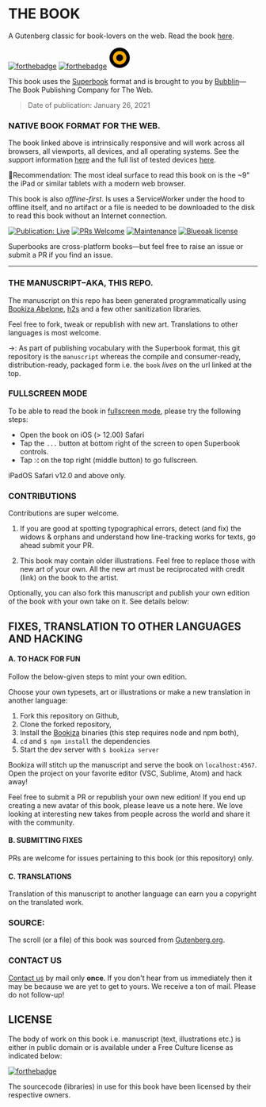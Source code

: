 # THE BOOK

A Gutenberg classic for book-lovers on the web. Read the book <a href="https://bubblin.io/book/modern-essays-by-various" class="cover">here</a>.


[![forthebadge](https://forthebadge.com/images/badges/built-by-hipsters.svg)](https://bubblin.io/about)
<a href="https://bubblin.io/book/modern-essays-by-various" class="cover"><img src="https://camo.githubusercontent.com/6d0507b14426923c8c4afad849afd1c8391597d7/68747470733a2f2f666f7274686562616467652e636f6d2f696d616765732f6261646765732f636865636b2d69742d6f75742e737667" alt="forthebadge" data-canonical-src="https://forthebadge.com/images/badges/check-it-out.svg" style="max-width:100%;"></a>
[<img src="https://raw.githubusercontent.com/marvindanig/assets/master/bubblin.png" width="44px" title="Bubblin Superbooks">](https://bubblin.io)


This book uses the [Superbook](https://bubblin.io/docs/format) format and is brought to you by [Bubblin](https://bubblin.io/about)—The Book Publishing Company for The Web.


<blockquote><p>Date of publication: <date id="date">January 26, 2021</date></p></blockquote>

### NATIVE BOOK FORMAT FOR THE WEB.

The book linked above is intrinsically responsive and will work across all browsers, all viewports, all devices, and all operating systems. See the support information [here](https://bubblin.io/support) and the full list of tested devices [here](https://bubblin.io/devices).

🤙Recommendation: The most ideal surface to read this book on is the \~9" the iPad or similar tablets with a modern web browser. 

This book is also _offline-first_. Is uses a ServiceWorker under the hood to offline itself, and no artifact or a file is needed to be downloaded to the disk to read this book without an Internet connection.



<a href="https://bubblin.io/book/modern-essays-by-various" class="cover"><img src="https://camo.githubusercontent.com/3d05c191fd879f30eee14672539100b9d74e23e5/68747470733a2f2f696d672e736869656c64732e696f2f62616467652f5375706572626f6f6b2d5075626c69736865642d627269676874677265656e2e737667" alt="Publication: Live" data-canonical-src="https://img.shields.io/badge/Superbook-Published-brightgreen.svg" style="max-width:100%;"></a>
[![PRs Welcome](https://img.shields.io/badge/PRs-welcome-brightgreen.svg?style=flat-square)](http://makeapullrequest.com)
[![Maintenance](https://img.shields.io/badge/Maintained%3F-yes-green.svg)](https://bubblin.io/cover/we-by-eugene-zamyatin#frontmatter)
[![Blueoak license](https://img.shields.io/badge/Blueoak-Council-blue.svg)](https://blueoakcouncil.org/license/1.0.0)


Superbooks are cross-platform books—but feel free to raise an issue or submit a PR if you find an issue.

---

### THE MANUSCRIPT–AKA, THIS REPO.

The manuscript on this repo has been generated programmatically using [Bookiza Abelone](https://bookiza.io), [h2s](https://github.com/bookiza/h2s) and a few other sanitization libraries. 

Feel free to fork, tweak or republish with new art. Translations to other languages is most welcome.

→: As part of publishing vocabulary with the Superbook format, this git repository is the `manuscript` whereas the compile and consumer-ready, distribution-ready, packaged form i.e. the `book` _lives_ on the url linked at the top.


### FULLSCREEN MODE

To be able to read the book in [fullscreen mode](https://bubblin.io/blog/fullscreen-api-ipad), please try the following steps:

- Open the book on iOS (&gt; 12.00) Safari
- Tap the `...` button at bottom right of the screen to open Superbook controls.
- Tap `⤮` on the top right (middle button) to go fullscreen.

iPadOS Safari v12.0 and above only.

### CONTRIBUTIONS

Contributions are super welcome.

1. If you are good at spotting typographical errors, detect (and fix) the widows &amp; orphans and understand how line-tracking works for texts, go ahead submit your PR.

2. This book may contain older illustrations. Feel free to replace those with new art of your own. All the new art must be reciprocated with credit (link) on the book to the artist.

Optionally, you can also fork this manuscript and publish your own edition of the book with your own take on it. See details below:

## FIXES, TRANSLATION TO OTHER LANGUAGES AND HACKING


#### A. TO HACK FOR FUN

Follow the below-given steps to mint your own edition. 

Choose your own typesets, art or illustrations or make a new translation in another language:

1. Fork this repository on Github,
2. Clone the forked repository,
3. Install the [Bookiza](https://bookiza.io) binaries (this step requires node and npm both),
4. `cd` and `$ npm install` the dependencies
5. Start the dev server with `$ bookiza server`

Bookiza will stitch up the manuscript and serve the book on `localhost:4567`. Open the project on your favorite editor (VSC, Sublime, Atom) and hack away!

Feel free to submit a PR or republish your own new edition! If you end up creating a new avatar of this book, please leave us a note here. We love looking at interesting new takes from people across the world and share it with the community.


#### B. SUBMITTING FIXES
PRs are welcome for issues pertaining to this book (or this repository) only.

#### C. TRANSLATIONS

Translation of this manuscript to another language can earn you a copyright on the translated work. 

### SOURCE:

The scroll (or a file) of this book was sourced from [Gutenberg.org](http://gutenberg.org).


### CONTACT US

<a href="https://bubblin.io/blog/contact">Contact us</a> by mail only **once**. If you don't hear from us immediately then it may be because we are yet to get to yours. We receive a ton of mail. Please do not follow-up!

## LICENSE

The body of work on this book i.e. manuscript (text, illustrations etc.) is either in public domain or is available under a Free Culture license as indicated below:

[![forthebadge](https://forthebadge.com/images/badges/cc-by.svg)](https://creativecommons.org/licenses/by/4.0/)

The sourcecode (libraries) in use for this book have been licensed by their respective owners.
